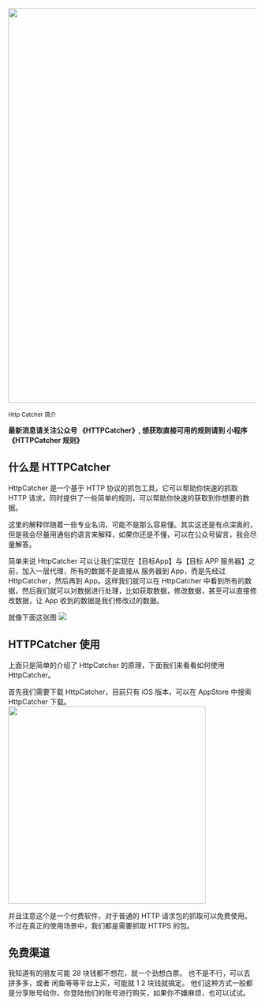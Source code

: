 <img src="https://http-catcher-1253616191.cos.ap-chengdu.myqcloud.com//http-catcher/20221020212536.png" width="800">

<small>Http Catcher 简介</small>

**最新消息请关注公众号 《HTTPCatcher》, 想获取直接可用的规则请到 小程序 《HTTPCatcher 规则》**

## 什么是 HTTPCatcher

HttpCatcher 是一个基于 HTTP 协议的抓包工具，它可以帮助你快速的抓取 HTTP 请求，同时提供了一些简单的规则，可以帮助你快速的获取到你想要的数据。

这里的解释伴随着一些专业名词，可能不是那么容易懂。其实这还是有点深奥的，但是我会尽量用通俗的语言来解释，如果你还是不懂，可以在公众号留言，我会尽量解答。

简单来说 HttpCatcher 可以让我们实现在【目标App】与【目标 APP 服务器】之前，加入一层代理，所有的数据不是直接从 服务器到 App，而是先经过 HttpCatcher，然后再到 App。这样我们就可以在
HttpCatcher 中看到所有的数据，然后我们就可以对数据进行处理，比如获取数据，修改数据，甚至可以直接修改数据，让 App 收到的数据是我们修改过的数据。

就像下面这张图
![](https://http-catcher-1253616191.cos.ap-chengdu.myqcloud.com//http-catcher/20221021124539.png)

## HTTPCatcher 使用

上面只是简单的介绍了 HttpCatcher 的原理，下面我们来看看如何使用 HttpCatcher。

首先我们需要下载 HttpCatcher，目前只有 iOS 版本，可以在 AppStore 中搜索 HttpCatcher 下载。
<img src="https://http-catcher-1253616191.cos.ap-chengdu.myqcloud.com//http-catcher/20221021125100.JPEG" width="400">

并且注意这个是一个付费软件，对于普通的 HTTP 请求包的抓取可以免费使用。
不过在真正的使用场景中，我们都是需要抓取 HTTPS 的包。

## 免费渠道
我知道有的朋友可能 28 块钱都不想花，就一个劲想白票。
也不是不行，可以去 拼多多，或者 闲鱼等等平台上买，可能就 1 2 块钱就搞定。
他们这种方式一般都是分享账号给你，你登陆他们的账号进行购买，如果你不嫌麻烦，也可以试试。
